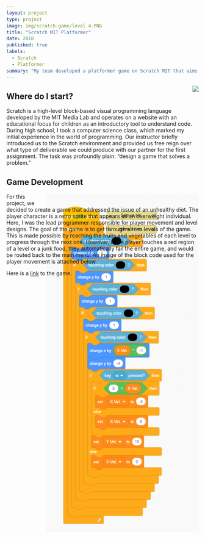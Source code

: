 ```yaml
---
layout: project
type: project
image: img/scratch-game/level 4.PNG
title: "Scratch MIT Platformer"
date: 2018
published: true
labels:
  - Scratch
  - Platformer 
summary: "My team developed a platformer game on Scratch MIT that aims to help the user's character lose weight in a series of levels where the player must avoid unhealthy meal choices, instead opting for a well-balanced diet."
---
```


<div style="float: right; margin-left: 10px;">
  <img width="350px" class="rounded" src="https://raw.githack.com/k-deguz/k-deguz.github.io/main/img/scratch-game/title.PNG">
</div>

## Where do I start?

Scratch is a high-level block-based visual programming language developed by the MIT Media Lab and operates on a website with an educational focus for children as an introductory tool to understand code. During high school, I took a computer science class, which marked my initial experience in the world of programming. Our instructor briefly introduced us to the Scratch environment and provided us free reign over what type of deliverable we could produce with our partner for the first assignment. The task was profoundly plain: “design a game that solves a problem.” 

## Game Development

<div style="float: right; margin-left: 10px; max-height: 20px;">
  <img width="400px" class="rounded" src="https://raw.githubusercontent.com/k-deguz/k-deguz.github.io/main/img/scratch-game/scratch%20code%201.PNG">
</div>

For this project, we decided to create a game that addressed the issue of an unhealthy diet. The player character is a retro sprite that appears as an overweight individual. Here, I was the lead programmer responsible for player movement and level designs. The goal of the game is to get through all ten levels of the game. This is made possible by reaching the fruits and vegetables of each level to progress through the next one. However, if the player touches a red region of a level or a junk food, they automatically fail the entire game, and would be routed back to the main menu. An image of the block code used for the player movement is attached below. 

Here is a [link](https://scratch.mit.edu/projects/248152797/) to the game. 
